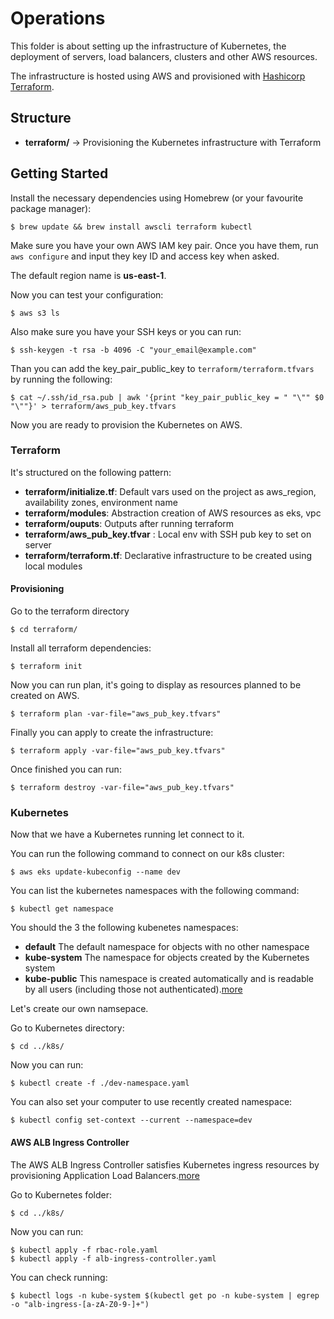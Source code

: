 # Operations

This folder is about setting up the infrastructure of Kubernetes, the deployment of servers, load balancers, clusters and other AWS resources.

The infrastructure is hosted using AWS and provisioned with [Hashicorp Terraform](https://www.terraform.io/).

## Structure

* **terraform/** -> Provisioning the Kubernetes infrastructure with Terraform


## Getting Started

Install the necessary dependencies using Homebrew (or your favourite package manager):

```
$ brew update && brew install awscli terraform kubectl
```


Make sure you have your own AWS IAM key pair. Once you have them, run
`aws configure` and input they key ID and access key when asked.

The default region name is **us-east-1**.

Now you can test your configuration:

```
$ aws s3 ls
```

Also make sure you have your SSH keys or you can run:

```
$ ssh-keygen -t rsa -b 4096 -C "your_email@example.com"
```

Than you can add the key_pair_public_key to `terraform/terraform.tfvars` by running the following:

```
$ cat ~/.ssh/id_rsa.pub | awk '{print "key_pair_public_key = " "\"" $0 "\""}' > terraform/aws_pub_key.tfvars
```

Now you are ready to provision the Kubernetes on AWS.


### Terraform

It's structured on the following pattern:

* **terraform/initialize.tf**: Default vars used on the project as aws_region, availability zones, environment name
* **terraform/modules**: Abstraction creation of AWS resources as eks, vpc
* **terraform/ouputs**: Outputs after running terraform
* **terraform/aws_pub_key.tfvar** : Local env with SSH pub key to set on server
* **terraform/terraform.tf**: Declarative infrastructure to be created using local modules


#### Provisioning

Go to the terraform directory
```
$ cd terraform/
```

Install all terraform dependencies:

```
$ terraform init
```

Now you can run plan, it's going to display as resources planned to be created on AWS.

```
$ terraform plan -var-file="aws_pub_key.tfvars"
```

Finally you can apply to create the infrastructure:

```
$ terraform apply -var-file="aws_pub_key.tfvars"
```

Once finished you can run:

```
$ terraform destroy -var-file="aws_pub_key.tfvars"
```

### Kubernetes

Now that we have a Kubernetes running let connect to it.

You can run the following command to connect on our k8s cluster:

```
$ aws eks update-kubeconfig --name dev
```


You can list the kubernetes namespaces with the following command:

```
$ kubectl get namespace
```

You should the 3 the following kubenetes namespaces:

* **default** The default namespace for objects with no other namespace
* **kube-system** The namespace for objects created by the Kubernetes system
* **kube-public** This namespace is created automatically and is readable by all users (including those not authenticated).[more](https://kubernetes.io/docs/concepts/overview/working-with-objects/namespaces/)

Let's create our own namsepace.

Go to Kubernetes directory:

```
$ cd ../k8s/
```

Now you can run:

```
$ kubectl create -f ./dev-namespace.yaml
```

You can also set your computer to use recently created namespace:

```
$ kubectl config set-context --current --namespace=dev
```

#### AWS ALB Ingress Controller

The AWS ALB Ingress Controller satisfies Kubernetes ingress resources by provisioning Application Load Balancers.[more](https://kubernetes-sigs.github.io/aws-alb-ingress-controller/)

Go to Kubernetes folder:
```
$ cd ../k8s/
```

Now you can run:
```
$ kubectl apply -f rbac-role.yaml
$ kubectl apply -f alb-ingress-controller.yaml
```

You can check running:
```
$ kubectl logs -n kube-system $(kubectl get po -n kube-system | egrep -o "alb-ingress-[a-zA-Z0-9-]+")
```
